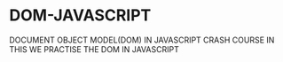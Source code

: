 # DOM-JAVASCRIPT
DOCUMENT OBJECT MODEL(DOM) IN JAVASCRIPT CRASH COURSE
IN THIS WE PRACTISE THE DOM IN JAVASCRIPT
